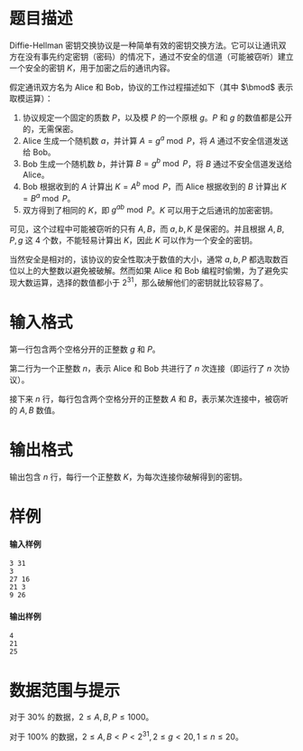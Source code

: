 
# 题目描述

Diffie-Hellman 密钥交换协议是一种简单有效的密钥交换方法。它可以让通讯双方在没有事先约定密钥（密码）的情况下，通过不安全的信道（可能被窃听）建立一个安全的密钥 $K$，用于加密之后的通讯内容。

假定通讯双方名为 Alice 和 Bob，协议的工作过程描述如下（其中 $\bmod$ 表示取模运算）：

1. 协议规定一个固定的质数 $P$，以及模 $P$ 的一个原根 $g$。$P$ 和 $g$ 的数值都是公开的，无需保密。
2. Alice 生成一个随机数 $a$，并计算 $A=g^a\bmod P$，将 $A$ 通过不安全信道发送给 Bob。
3. Bob 生成一个随机数 $b$，并计算 $B=g^b\bmod P$，将 $B$ 通过不安全信道发送给 Alice。
4. Bob 根据收到的 $A$ 计算出 $K=A^b\bmod P$，而 Alice 根据收到的 $B$ 计算出 $K=B^a\bmod P$。
5. 双方得到了相同的 $K$，即 $g^{ab}\bmod P$。$K$ 可以用于之后通讯的加密密钥。

可见，这个过程中可能被窃听的只有 $A,B$，而 $a,b,K$ 是保密的。并且根据 $A,B,P,g$ 这 $4$ 个数，不能轻易计算出 $K$，因此 $K$ 可以作为一个安全的密钥。

当然安全是相对的，该协议的安全性取决于数值的大小，通常 $a,b,P$ 都选取数百位以上的大整数以避免被破解。然而如果 Alice 和 Bob 编程时偷懒，为了避免实现大数运算，选择的数值都小于 $2^{31}$，那么破解他们的密钥就比较容易了。

# 输入格式

第一行包含两个空格分开的正整数 $g$ 和 $P$。

第二行为一个正整数 $n$，表示 Alice 和 Bob 共进行了 $n$ 次连接（即运行了 $n$ 次协议）。

接下来 $n$ 行，每行包含两个空格分开的正整数 $A$ 和 $B$，表示某次连接中，被窃听的 $A,B$ 数值。

# 输出格式

输出包含 $n$ 行，每行一个正整数 $K$，为每次连接你破解得到的密钥。

# 样例

#### 输入样例

```plain
3 31
3
27 16
21 3
9 26
```

#### 输出样例

```plain
4
21
25
```

# 数据范围与提示

对于 $30\%$ 的数据，$2\leq A,B,P\leq1000$。

对于 $100\%$ 的数据，$2\leq A,B<P<2^{31},2\leq g<20,1\leq n\leq 20$。

